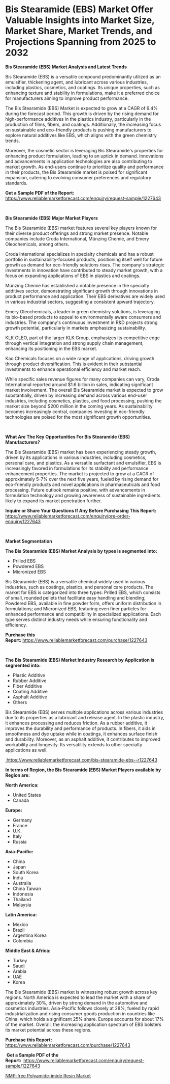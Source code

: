 <p><h1>Bis Stearamide (EBS) Market Offer Valuable Insights into Market Size, Market Share, Market Trends, and Projections Spanning from 2025 to 2032</h1></p><p><strong>Bis Stearamide (EBS) Market Analysis and Latest Trends</strong></p>
<p><p>Bis Stearamide (EBS) is a versatile compound predominantly utilized as an emulsifier, thickening agent, and lubricant across various industries, including plastics, cosmetics, and coatings. Its unique properties, such as enhancing texture and stability in formulations, make it a preferred choice for manufacturers aiming to improve product performance.</p><p>The Bis Stearamide (EBS) Market is expected to grow at a CAGR of 6.4% during the forecast period. This growth is driven by the rising demand for high-performance additives in the plastics industry, particularly in the production of films, fibers, and coatings. Additionally, the increasing focus on sustainable and eco-friendly products is pushing manufacturers to explore natural additives like EBS, which aligns with the green chemistry trends.</p><p>Moreover, the cosmetic sector is leveraging Bis Stearamide's properties for enhancing product formulation, leading to an uptick in demand. Innovations and advancements in application technologies are also contributing to market growth. As end-users continue to prioritize quality and performance in their products, the Bis Stearamide market is poised for significant expansion, catering to evolving consumer preferences and regulatory standards.</p></p>
<p><strong>Get a Sample PDF of the Report:&nbsp;</strong> <a href="https://www.reliablemarketforecast.com/enquiry/request-sample/1227643?utm_campaign=3203&utm_medium=2&utm_source=Github&utm_content=ia&utm_term=03042025&utm_id=bis-stearamide-ebs">https://www.reliablemarketforecast.com/enquiry/request-sample/1227643</a></p>
<p>&nbsp;</p>
<p><strong>Bis Stearamide (EBS) Major Market Players</strong></p>
<p><p>The Bis Stearamide (EBS) market features several key players known for their diverse product offerings and strong market presence. Notable companies include Croda International, Münzing Chemie, and Emery Oleochemicals, among others. </p><p>Croda International specializes in specialty chemicals and has a robust portfolio in sustainability-focused products, positioning itself well for future growth as demand for eco-friendly solutions rises. The company's strategic investments in innovation have contributed to steady market growth, with a focus on expanding applications of EBS in plastics and coatings.</p><p>Münzing Chemie has established a notable presence in the specialty additives sector, demonstrating significant growth through innovations in product performance and application. Their EBS derivatives are widely used in various industrial sectors, suggesting a consistent upward trajectory.</p><p>Emery Oleochemicals, a leader in green chemistry solutions, is leveraging its bio-based products to appeal to environmentally aware consumers and industries. The company's continuous investment in R&D projects strong growth potential, particularly in markets emphasizing sustainability.</p><p>KLK OLEO, part of the larger KLK Group, emphasizes its competitive edge through vertical integration and strong supply chain management, enhancing its positioning in the EBS market. </p><p>Kao Chemicals focuses on a wide range of applications, driving growth through product diversification. This is evident in their substantial investments to enhance operational efficiency and market reach.</p><p>While specific sales revenue figures for many companies can vary, Croda International reported around $1.6 billion in sales, indicating significant market involvement. The overall Bis Stearamide market is expected to grow substantially, driven by increasing demand across various end-user industries, including cosmetics, plastics, and food processing, pushing the market size beyond $200 million in the coming years. As sustainability becomes increasingly central, companies investing in eco-friendly technologies are poised for the most significant growth opportunities.</p></p>
<p>&nbsp;</p>
<p><strong>What Are The Key Opportunities For Bis Stearamide (EBS) Manufacturers?</strong></p>
<p><p>The Bis Stearamide (EBS) market has been experiencing steady growth, driven by its applications in various industries, including cosmetics, personal care, and plastics. As a versatile surfactant and emulsifier, EBS is increasingly favored in formulations for its stability and performance enhancement properties. The market is projected to grow at a CAGR of approximately 5-7% over the next five years, fueled by rising demand for eco-friendly products and novel applications in pharmaceuticals and food processing. Future outlook remains positive, with advancements in formulation technology and growing awareness of sustainable ingredients likely to expand its market penetration further.</p></p>
<p><strong>Inquire or Share Your Questions If Any Before Purchasing This Report:</strong> <a href="https://www.reliablemarketforecast.com/enquiry/pre-order-enquiry/1227643?utm_campaign=3203&utm_medium=2&utm_source=Github&utm_content=ia&utm_term=03042025&utm_id=bis-stearamide-ebs">https://www.reliablemarketforecast.com/enquiry/pre-order-enquiry/1227643</a></p>
<p>&nbsp;</p>
<p><strong>Market Segmentation</strong></p>
<p><strong>The Bis Stearamide (EBS) Market Analysis by types is segmented into:</strong></p>
<p><ul><li>Prilled EBS</li><li>Powdered EBS</li><li>Micronized EBS</li></ul></p>
<p><p>Bis Stearamide (EBS) is a versatile chemical widely used in various industries, such as coatings, plastics, and personal care products. The market for EBS is categorized into three types: Prilled EBS, which consists of small, rounded pellets that facilitate easy handling and blending; Powdered EBS, available in fine powder form, offers uniform distribution in formulations; and Micronized EBS, featuring even finer particles for enhanced performance and compatibility in specialized applications. Each type serves distinct industry needs while ensuring functionality and efficiency.</p></p>
<p><strong>Purchase this Report:&nbsp;</strong><a href="https://www.reliablemarketforecast.com/purchase/1227643?utm_campaign=3203&utm_medium=2&utm_source=Github&utm_content=ia&utm_term=03042025&utm_id=bis-stearamide-ebs">https://www.reliablemarketforecast.com/purchase/1227643</a></p>
<p>&nbsp;</p>
<p><strong>The Bis Stearamide (EBS) Market Industry Research by Application is segmented into:</strong></p>
<p><ul><li>Plastic Additive</li><li>Rubber Additive</li><li>Fiber Additive</li><li>Coating Additive</li><li>Asphalt Additive</li><li>Others</li></ul></p>
<p><p>Bis Stearamide (EBS) serves multiple applications across various industries due to its properties as a lubricant and release agent. In the plastic industry, it enhances processing and reduces friction. As a rubber additive, it improves the durability and performance of products. In fibers, it aids in smoothness and dye uptake while in coatings, it enhances surface finish and durability. Moreover, as an asphalt additive, it contributes to improved workability and longevity. Its versatility extends to other specialty applications as well.</p></p>
<p><a href="https://www.reliablemarketforecast.com/bis-stearamide-ebs--r1227643?utm_campaign=3203&utm_medium=2&utm_source=Github&utm_content=ia&utm_term=03042025&utm_id=bis-stearamide-ebs">&nbsp;https://www.reliablemarketforecast.com/bis-stearamide-ebs--r1227643</a></p>
<p><strong>In terms of Region, the Bis Stearamide (EBS) Market Players available by Region are:</strong></p>
<p>
    <p> <strong> North America: </strong>
        <ul>
            <li>United States</li>
            <li>Canada</li>
        </ul>
        </p> 
    <p> <strong> Europe: </strong>
        <ul>
            <li>Germany</li>
            <li>France</li>
            <li>U.K.</li>
            <li>Italy</li>
            <li>Russia</li>
        </ul>
        </p> 
    <p> <strong> Asia-Pacific: </strong>
        <ul>
            <li>China</li>
            <li>Japan</li>
            <li>South Korea</li>
            <li>India</li>
            <li>Australia</li>
            <li>China Taiwan</li>
            <li>Indonesia</li>
            <li>Thailand</li>
            <li>Malaysia</li>
        </ul>
        </p> 
    <p> <strong> Latin America: </strong>
        <ul>
            <li>Mexico</li>
            <li>Brazil</li>
            <li>Argentina Korea</li>
            <li>Colombia</li>
        </ul>
        </p> 
    <p> <strong> Middle East & Africa: </strong>
        <ul>
            <li>Turkey</li>
            <li>Saudi</li>
            <li>Arabia</li>
            <li>UAE</li>
            <li>Korea</li>
        </ul>
    </p>
    </p>
<p><p>The Bis Stearamide (EBS) market is witnessing robust growth across key regions. North America is expected to lead the market with a share of approximately 30%, driven by strong demand in the automotive and cosmetics industries. Asia-Pacific follows closely at 28%, fueled by rapid industrialization and rising consumer goods production in countries like China, which holds a significant 25% share. Europe accounts for about 17% of the market. Overall, the increasing application spectrum of EBS bolsters its market potential across these regions.</p></p>
<p><strong>Purchase this Report: </strong><a href="https://www.reliablemarketforecast.com/purchase/1227643?utm_campaign=3203&utm_medium=2&utm_source=Github&utm_content=ia&utm_term=03042025&utm_id=bis-stearamide-ebs">https://www.reliablemarketforecast.com/purchase/1227643</a></p>
<p>&nbsp;<strong>Get a Sample PDF of the Report:&nbsp;&nbsp;</strong><a href="https://www.reliablemarketforecast.com/enquiry/request-sample/1227643?utm_campaign=3203&utm_medium=2&utm_source=Github&utm_content=ia&utm_term=03042025&utm_id=bis-stearamide-ebs">https://www.reliablemarketforecast.com/enquiry/request-sample/1227643</a></p>
<p><strong></strong></p>
<p><p><a href="https://github.com/huelarnzeba29/Market-Research-Report-List-1/blob/main/nmp-free-polyamide-imide-resin-market.md?utm_campaign=3203&utm_medium=2&utm_source=Github&utm_content=ia&utm_term=03042025&utm_id=bis-stearamide-ebs">NMP-free Polyamide-imide Resin Market</a></p></p>